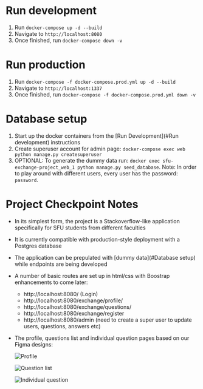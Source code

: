# Run development

1. Run `docker-compose up -d --build`
2. Navigate to `http://localhost:8080`
3. Once finished, run `docker-compose down -v`

# Run production

1. Run `docker-compose -f docker-compose.prod.yml up -d --build`
2. Navigate to `http://localhost:1337`
3. Once finished, run `docker-compose -f docker-compose.prod.yml down -v`

# Database setup

1. Start up the docker containers from the [Run Development](#Run development) instructions
2. Create superuser account for admin page: `docker-compose exec web python manage.py createsuperuser`
3. OPTIONAL: To generate the dummy data run: `docker exec sfu-exchange-project_web_1 python manage.py seed_database`. Note: In order to play around with different users, every user has the password: `password`.

# Project Checkpoint Notes

- In its simplest form, the project is a Stackoverflow-like application specifically for SFU students from different faculties

- It is currently compatible with production-style deployment with a Postgres database

- The application can be prepulated with [dummy data](#Database setup) while endpoints are being developed

- A number of basic routes are set up in html/css with Boostrap enhancements to come later:

  - http://localhost:8080/ (Login)
  - http://localhost:8080/exchange/profile/
  - http://localhost:8080/exchange/questions/
  - http://localhost:8080/exchange/register
  - http://localhost:8080/admin (need to create a super user to update users, questions, answers etc)

- The profile, questions list and individual question pages based on our Figma designs:

  ![Profile](https://bit.ly/3remUI4)

  ![Question list](https://bit.ly/3rcHQ2g)

  ![Individual question](https://bit.ly/3nVRLHt)
